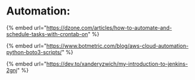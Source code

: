 # Automation:

{% embed url="https://dzone.com/articles/how-to-automate-and-schedule-tasks-with-crontab-on" %}

{% embed url="https://www.botmetric.com/blog/aws-cloud-automation-python-boto3-scripts/" %}

{% embed url="https://dev.to/xanderyzwich/my-introduction-to-jenkins-2gnj" %}



